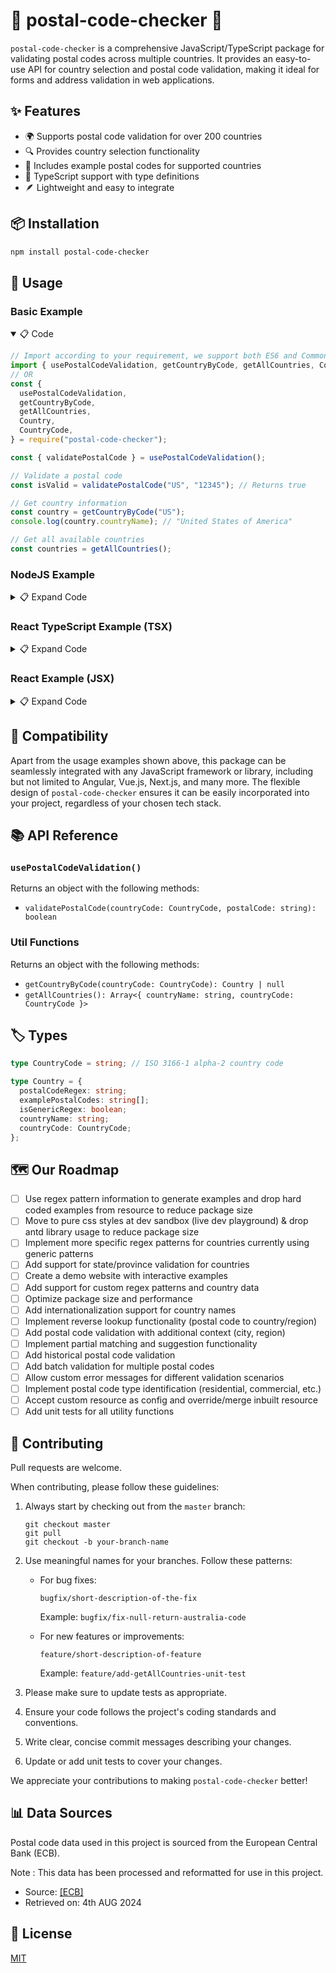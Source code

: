 # 📮 postal-code-checker 📮

`postal-code-checker` is a comprehensive JavaScript/TypeScript package for validating postal codes across multiple countries. It provides an easy-to-use API for country selection and postal code validation, making it ideal for forms and address validation in web applications.

## ✨ Features

- 🌍 Supports postal code validation for over 200 countries
- 🔍 Provides country selection functionality
- 📝 Includes example postal codes for supported countries
- 🚀 TypeScript support with type definitions
- 🪶 Lightweight and easy to integrate

## 📦 Installation

```bash
npm install postal-code-checker
```

## 🚀 Usage

### Basic Example

<details open>
  <summary> 📋 Code</summary>

```javascript
// Import according to your requirement, we support both ES6 and CommonJS
import { usePostalCodeValidation, getCountryByCode, getAllCountries, Country, CountryCode } from "postal-code-checker";
// OR
const {
  usePostalCodeValidation,
  getCountryByCode,
  getAllCountries,
  Country,
  CountryCode,
} = require("postal-code-checker");

const { validatePostalCode } = usePostalCodeValidation();

// Validate a postal code
const isValid = validatePostalCode("US", "12345"); // Returns true

// Get country information
const country = getCountryByCode("US");
console.log(country.countryName); // "United States of America"

// Get all available countries
const countries = getAllCountries();
```

</details>

### NodeJS Example

<details>
  <summary> 📋 Expand Code</summary>

```javascript
const { usePostalCodeValidation } = require("postal-code-checker");
const { validatePostalCode } = usePostalCodeValidation();

// Validate a postal code
const isValid = validatePostalCode("US", "12345"); // Returns true

// Get country information
const country = getCountryByCode("US");
console.log(country.countryName); // "United States of America"

// Get all available countries
const countries = getAllCountries();
```

</details>

### React TypeScript Example (TSX)

<details>
  <summary> 📋 Expand Code</summary>

```typescript
import { ChangeEvent, FC, useState } from "react";
import { usePostalCodeValidation, getCountryByCode, getAllCountries, Country, CountryCode } from "postal-code-checker";

const PostalCodeValidator: FC = () => {
  const { validatePostalCode } = usePostalCodeValidation();
  const [selectedCountry, setSelectedCountry] = useState<Country | null>(null);
  const [postalCode, setPostalCode] = useState<string>("");
  const [isValid, setIsValid] = useState<boolean | null>(null);

  const handleCountryChange = (e: ChangeEvent<HTMLSelectElement>) => {
    const country = getCountryByCode(e.target.value as CountryCode);
    setSelectedCountry(country);
    setIsValid(null);
    setPostalCode("");
  };

  const handlePostalCodeChange = (e: ChangeEvent<HTMLInputElement>) => {
    const code = e.target.value;
    setPostalCode(code);
    if (selectedCountry) {
      setIsValid(validatePostalCode(selectedCountry.countryCode, code));
    }
  };

  return (
    <div>
      <select onChange={handleCountryChange}>
        <option value="">Select a country</option>
        {getAllCountries().map((country) => (
          <option key={country.countryCode} value={country.countryCode}>
            {country.countryName}
          </option>
        ))}
      </select>
      <input type="text" value={postalCode} onChange={handlePostalCodeChange} placeholder="Enter postal code" />
      {isValid !== null && <p>{isValid ? "Valid postal code" : "Invalid postal code"}</p>}
    </div>
  );
};

export default PostalCodeValidator;
```

</details>

### React Example (JSX)

<details>
  <summary> 📋 Expand Code</summary>

```javascript
import { useState } from "react";
import { usePostalCodeValidation, getCountryByCode, getAllCountries } from "postal-code-checker";

const PostalCodeValidator = () => {
  const { validatePostalCode } = usePostalCodeValidation();
  const [selectedCountry, setSelectedCountry] = useState(null);
  const [postalCode, setPostalCode] = useState("");
  const [isValid, setIsValid] = useState(null);

  const handleCountryChange = (e) => {
    const country = getCountryByCode(e.target.value);
    setSelectedCountry(country);
    setIsValid(null);
    setPostalCode("");
  };

  const handlePostalCodeChange = (e) => {
    const code = e.target.value;
    setPostalCode(code);
    if (selectedCountry) {
      setIsValid(validatePostalCode(selectedCountry.countryCode, code));
    }
  };

  return (
    <div>
      <select onChange={handleCountryChange}>
        <option value="">Select a country</option>
        {getAllCountries().map((country) => (
          <option key={country.countryCode} value={country.countryCode}>
            {country.countryName}
          </option>
        ))}
      </select>
      <input type="text" value={postalCode} onChange={handlePostalCodeChange} placeholder="Enter postal code" />
      {isValid !== null && <p>{isValid ? "Valid postal code" : "Invalid postal code"}</p>}
    </div>
  );
};

export default PostalCodeValidator;
```

</details>

## 🔧 Compatibility

Apart from the usage examples shown above, this package can be seamlessly integrated with any JavaScript framework or library, including but not limited to Angular, Vue.js, Next.js, and many more. The flexible design of `postal-code-checker` ensures it can be easily incorporated into your project, regardless of your chosen tech stack.

## 📚 API Reference

### `usePostalCodeValidation()`

Returns an object with the following methods:

- `validatePostalCode(countryCode: CountryCode, postalCode: string): boolean`

### Util Functions

Returns an object with the following methods:

- `getCountryByCode(countryCode: CountryCode): Country | null`
- `getAllCountries(): Array<{ countryName: string, countryCode: CountryCode }>`

## 🏷️ Types

```typescript
type CountryCode = string; // ISO 3166-1 alpha-2 country code

type Country = {
  postalCodeRegex: string;
  examplePostalCodes: string[];
  isGenericRegex: boolean;
  countryName: string;
  countryCode: CountryCode;
};
```

## 🗺️ Our Roadmap

- [ ] Use regex pattern information to generate examples and drop hard coded examples from resource to reduce package size
- [ ] Move to pure css styles at dev sandbox (live dev playground) & drop antd library usage to reduce package size
- [ ] Implement more specific regex patterns for countries currently using generic patterns
- [ ] Add support for state/province validation for countries
- [ ] Create a demo website with interactive examples
- [ ] Add support for custom regex patterns and country data
- [ ] Optimize package size and performance
- [ ] Add internationalization support for country names
- [ ] Implement reverse lookup functionality (postal code to country/region)
- [ ] Add postal code validation with additional context (city, region)
- [ ] Implement partial matching and suggestion functionality
- [ ] Add historical postal code validation
- [ ] Add batch validation for multiple postal codes
- [ ] Allow custom error messages for different validation scenarios
- [ ] Implement postal code type identification (residential, commercial, etc.)
- [ ] Accept custom resource as config and override/merge inbuilt resource
- [ ] Add unit tests for all utility functions

## 🤝 Contributing

Pull requests are welcome.

When contributing, please follow these guidelines:

1. Always start by checking out from the `master` branch:

   ```
   git checkout master
   git pull
   git checkout -b your-branch-name
   ```

2. Use meaningful names for your branches. Follow these patterns:

   - For bug fixes:

     ```
     bugfix/short-description-of-the-fix
     ```

     Example: `bugfix/fix-null-return-australia-code`

   - For new features or improvements:
     ```
     feature/short-description-of-feature
     ```
     Example: `feature/add-getAllCountries-unit-test`

3. Please make sure to update tests as appropriate.

4. Ensure your code follows the project's coding standards and conventions.

5. Write clear, concise commit messages describing your changes.

6. Update or add unit tests to cover your changes.

We appreciate your contributions to making `postal-code-checker` better!

## 📊 Data Sources

Postal code data used in this project is sourced from the European Central Bank (ECB).

Note : This data has been processed and reformatted for use in this project.

- Source: [\[ECB\]](https://www.ecb.europa.eu/)
- Retrieved on: 4th AUG 2024

## 📄 License

[MIT](https://choosealicense.com/licenses/mit/)
